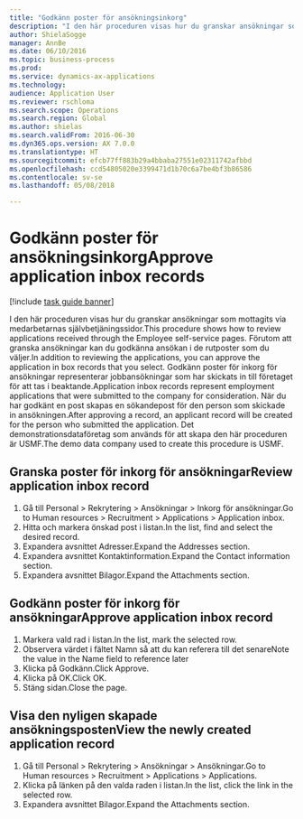 ```yaml
--- 
title: "Godkänn poster för ansökningsinkorg"
description: "I den här proceduren visas hur du granskar ansökningar som mottagits via medarbetarnas självbetjäningssidor."
author: ShielaSogge
manager: AnnBe
ms.date: 06/10/2016
ms.topic: business-process
ms.prod: 
ms.service: dynamics-ax-applications
ms.technology: 
audience: Application User
ms.reviewer: rschloma
ms.search.scope: Operations
ms.search.region: Global
ms.author: shielas
ms.search.validFrom: 2016-06-30
ms.dyn365.ops.version: AX 7.0.0
ms.translationtype: HT
ms.sourcegitcommit: efcb77ff883b29a4bbaba27551e02311742afbbd
ms.openlocfilehash: ccd54805020e3399471d1b70c6a7be4bf3b86586
ms.contentlocale: sv-se
ms.lasthandoff: 05/08/2018

---
```

# <a name="approve-application-inbox-records"></a><span data-ttu-id="fdf09-103">Godkänn poster för ansökningsinkorg</span><span class="sxs-lookup"><span data-stu-id="fdf09-103">Approve application inbox records</span></span>

[!include [task guide banner](../../includes/task-guide-banner.md)]

<span data-ttu-id="fdf09-104">I den här proceduren visas hur du granskar ansökningar som mottagits via medarbetarnas självbetjäningssidor.</span><span class="sxs-lookup"><span data-stu-id="fdf09-104">This procedure shows how to review applications received through the Employee self-service pages.</span></span> <span data-ttu-id="fdf09-105">Förutom att granska ansökningar kan du godkänna ansökan i de rutposter som du väljer.</span><span class="sxs-lookup"><span data-stu-id="fdf09-105">In addition to reviewing the applications, you can approve the application in box records that you select.</span></span> <span data-ttu-id="fdf09-106">Godkänn poster för inkorg för ansökningar representerar jobbansökningar som har skickats in till företaget för att tas i beaktande.</span><span class="sxs-lookup"><span data-stu-id="fdf09-106">Application inbox records represent employment applications that were submitted to the company for consideration.</span></span> <span data-ttu-id="fdf09-107">När du har godkänt en post skapas en sökandepost för den person som skickade in ansökningen.</span><span class="sxs-lookup"><span data-stu-id="fdf09-107">After approving a record, an applicant record will be created for the person who submitted the application.</span></span> <span data-ttu-id="fdf09-108">Det demonstrationsdataföretag som används för att skapa den här proceduren är USMF.</span><span class="sxs-lookup"><span data-stu-id="fdf09-108">The demo data company used to create this procedure is USMF.</span></span>


## <a name="review-application-inbox-record"></a><span data-ttu-id="fdf09-109">Granska poster för inkorg för ansökningar</span><span class="sxs-lookup"><span data-stu-id="fdf09-109">Review application inbox record</span></span>
1. <span data-ttu-id="fdf09-110">Gå till Personal > Rekrytering > Ansökningar > Inkorg för ansökningar.</span><span class="sxs-lookup"><span data-stu-id="fdf09-110">Go to Human resources > Recruitment > Applications > Application inbox.</span></span>
2. <span data-ttu-id="fdf09-111">Hitta och markera önskad post i listan.</span><span class="sxs-lookup"><span data-stu-id="fdf09-111">In the list, find and select the desired record.</span></span>
3. <span data-ttu-id="fdf09-112">Expandera avsnittet Adresser.</span><span class="sxs-lookup"><span data-stu-id="fdf09-112">Expand the Addresses section.</span></span>
4. <span data-ttu-id="fdf09-113">Expandera avsnittet Kontaktinformation.</span><span class="sxs-lookup"><span data-stu-id="fdf09-113">Expand the Contact information section.</span></span>
5. <span data-ttu-id="fdf09-114">Expandera avsnittet Bilagor.</span><span class="sxs-lookup"><span data-stu-id="fdf09-114">Expand the Attachments section.</span></span>

## <a name="approve-application-inbox-record"></a><span data-ttu-id="fdf09-115">Godkänn poster för inkorg för ansökningar</span><span class="sxs-lookup"><span data-stu-id="fdf09-115">Approve application inbox record</span></span>
1. <span data-ttu-id="fdf09-116">Markera vald rad i listan.</span><span class="sxs-lookup"><span data-stu-id="fdf09-116">In the list, mark the selected row.</span></span>
2. <span data-ttu-id="fdf09-117">Observera värdet i fältet Namn så att du kan referera till det senare</span><span class="sxs-lookup"><span data-stu-id="fdf09-117">Note the value in the Name field to reference later</span></span>
3. <span data-ttu-id="fdf09-118">Klicka på Godkänn.</span><span class="sxs-lookup"><span data-stu-id="fdf09-118">Click Approve.</span></span>
4. <span data-ttu-id="fdf09-119">Klicka på OK.</span><span class="sxs-lookup"><span data-stu-id="fdf09-119">Click OK.</span></span>
5. <span data-ttu-id="fdf09-120">Stäng sidan.</span><span class="sxs-lookup"><span data-stu-id="fdf09-120">Close the page.</span></span>

## <a name="view-the-newly-created-application-record"></a><span data-ttu-id="fdf09-121">Visa den nyligen skapade ansökningsposten</span><span class="sxs-lookup"><span data-stu-id="fdf09-121">View the newly created application record</span></span>
1. <span data-ttu-id="fdf09-122">Gå till Personal > Rekrytering > Ansökningar > Ansökningar.</span><span class="sxs-lookup"><span data-stu-id="fdf09-122">Go to Human resources > Recruitment > Applications > Applications.</span></span>
2. <span data-ttu-id="fdf09-123">Klicka på länken på den valda raden i listan.</span><span class="sxs-lookup"><span data-stu-id="fdf09-123">In the list, click the link in the selected row.</span></span>
3. <span data-ttu-id="fdf09-124">Expandera avsnittet Bilagor.</span><span class="sxs-lookup"><span data-stu-id="fdf09-124">Expand the Attachments section.</span></span>


